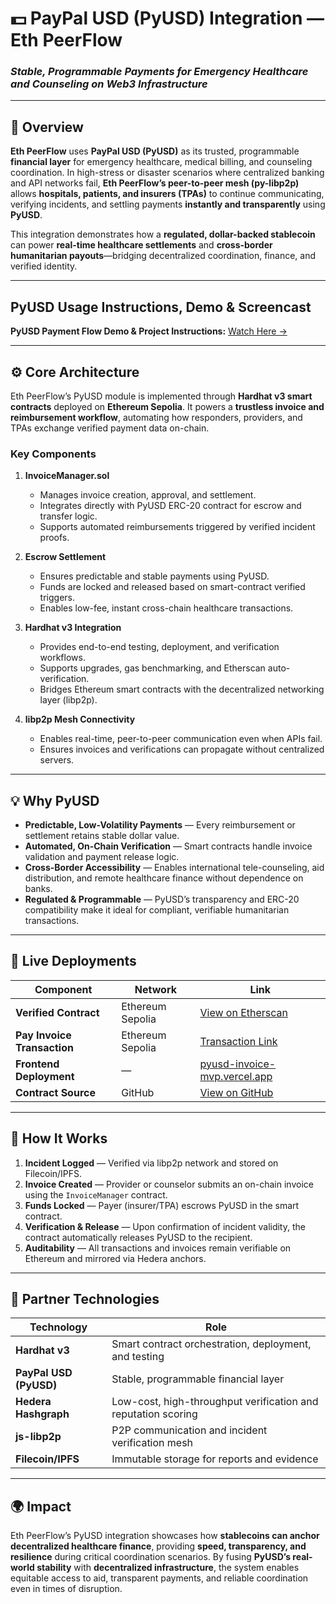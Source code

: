 # 💵 **PayPal USD (PyUSD) Integration — Eth PeerFlow**

### *Stable, Programmable Payments for Emergency Healthcare and Counseling on Web3 Infrastructure*

---

## 🧭 Overview

**Eth PeerFlow** uses **PayPal USD (PyUSD)** as its trusted, programmable **financial layer** for emergency healthcare, medical billing, and counseling coordination.
In high-stress or disaster scenarios where centralized banking and API networks fail, **Eth PeerFlow’s peer-to-peer mesh (py-libp2p)** allows **hospitals, patients, and insurers (TPAs)** to continue communicating, verifying incidents, and settling payments **instantly and transparently** using **PyUSD**.

This integration demonstrates how a **regulated, dollar-backed stablecoin** can power **real-time healthcare settlements** and **cross-border humanitarian payouts**—bridging decentralized coordination, finance, and verified identity.

---

## PyUSD Usage Instructions, Demo & Screencast

**PyUSD Payment Flow Demo & Project Instructions:**
[Watch Here →](https://drive.google.com/drive/folders/1R6Z0DItHK6L3KKyDEzptlqfQF_moayqh?usp=drive_link)

---

## ⚙️ Core Architecture

Eth PeerFlow’s PyUSD module is implemented through **Hardhat v3 smart contracts** deployed on **Ethereum Sepolia**.
It powers a **trustless invoice and reimbursement workflow**, automating how responders, providers, and TPAs exchange verified payment data on-chain.

### Key Components

1. **InvoiceManager.sol**

   * Manages invoice creation, approval, and settlement.
   * Integrates directly with PyUSD ERC-20 contract for escrow and transfer logic.
   * Supports automated reimbursements triggered by verified incident proofs.

2. **Escrow Settlement**

   * Ensures predictable and stable payments using PyUSD.
   * Funds are locked and released based on smart-contract verified triggers.
   * Enables low-fee, instant cross-chain healthcare transactions.

3. **Hardhat v3 Integration**

   * Provides end-to-end testing, deployment, and verification workflows.
   * Supports upgrades, gas benchmarking, and Etherscan auto-verification.
   * Bridges Ethereum smart contracts with the decentralized networking layer (libp2p).

4. **libp2p Mesh Connectivity**

   * Enables real-time, peer-to-peer communication even when APIs fail.
   * Ensures invoices and verifications can propagate without centralized servers.

---

## 💡 Why PyUSD

* **Predictable, Low-Volatility Payments** — Every reimbursement or settlement retains stable dollar value.
* **Automated, On-Chain Verification** — Smart contracts handle invoice validation and payment release logic.
* **Cross-Border Accessibility** — Enables international tele-counseling, aid distribution, and remote healthcare finance without dependence on banks.
* **Regulated & Programmable** — PyUSD’s transparency and ERC-20 compatibility make it ideal for compliant, verifiable humanitarian transactions.

---

## 🔗 Live Deployments

| Component                   | Network          | Link                                                                                                                   |
| --------------------------- | ---------------- | ---------------------------------------------------------------------------------------------------------------------- |
| **Verified Contract**       | Ethereum Sepolia | [View on Etherscan](https://sepolia.etherscan.io/address/0x1Ffa031c61B5b878D05a68D8A96B33e328364994)                   |
| **Pay Invoice Transaction** | Ethereum Sepolia | [Transaction Link](https://sepolia.etherscan.io/tx/0x7b4b525e475dfd4e1337c322f46c56368d9408b123b32b832111cee92d626d8d) |
| **Frontend Deployment**     | —                | [pyusd-invoice-mvp.vercel.app](https://pyusd-invoice-mvp.vercel.app/)                                                  |
| **Contract Source**         | GitHub           | [View on GitHub](https://github.com/seetadev/Eth-PeerFlow/tree/main/pyUSD-work-invoice-manager/blockchain)             |

---

## 🧱 How It Works

1. **Incident Logged** — Verified via libp2p network and stored on Filecoin/IPFS.
2. **Invoice Created** — Provider or counselor submits an on-chain invoice using the `InvoiceManager` contract.
3. **Funds Locked** — Payer (insurer/TPA) escrows PyUSD in the smart contract.
4. **Verification & Release** — Upon confirmation of incident validity, the contract automatically releases PyUSD to the recipient.
5. **Auditability** — All transactions and invoices remain verifiable on Ethereum and mirrored via Hedera anchors.

---

## 🧩 Partner Technologies

| Technology             | Role                                                          |
| ---------------------- | ------------------------------------------------------------- |
| **Hardhat v3**         | Smart contract orchestration, deployment, and testing         |
| **PayPal USD (PyUSD)** | Stable, programmable financial layer                          |
| **Hedera Hashgraph**   | Low-cost, high-throughput verification and reputation scoring |
| **js-libp2p**          | P2P communication and incident verification mesh              |
| **Filecoin/IPFS**      | Immutable storage for reports and evidence                    |

---

## 🌍 Impact

Eth PeerFlow’s PyUSD integration showcases how **stablecoins can anchor decentralized healthcare finance**, providing **speed, transparency, and resilience** during critical coordination scenarios.
By fusing **PyUSD’s real-world stability** with **decentralized infrastructure**, the system enables equitable access to aid, transparent payments, and reliable coordination even in times of disruption.

